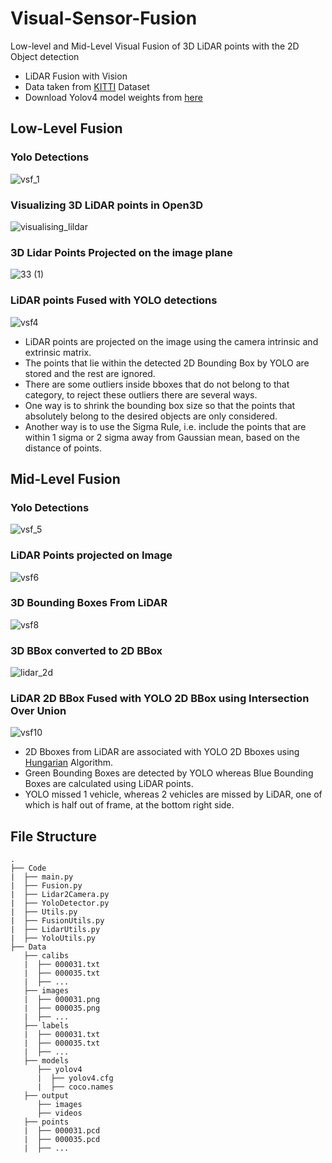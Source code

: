 # Visual-Sensor-Fusion
Low-level and Mid-Level Visual Fusion of 3D LiDAR points with the 2D Object detection


* LiDAR Fusion with Vision
* Data taken from [KITTI](http://www.cvlibs.net/datasets/kitti/eval_object.php?obj_benchmark=3d) Dataset
* Download Yolov4 model weights from [here](https://github.com/AlexeyAB/darknet/releases/download/darknet_yolo_v3_optimal/yolov4.weights)

## Low-Level Fusion
### Yolo Detections
![vsf_1](https://github.com/AnoushkaBaidya/Visual-Sensor-Fusion/assets/115124698/5ad678f3-0cb4-4d05-9187-73af270d731f)


### Visualizing 3D LiDAR points in Open3D

![visualising_lildar](https://github.com/AnoushkaBaidya/Visual-Sensor-Fusion/assets/115124698/b444d058-b6f1-4811-b0bd-1ceb9b77387e)

### 3D Lidar Points Projected on the image plane
![33 (1)](https://github.com/AnoushkaBaidya/Visual-Sensor-Fusion/assets/115124698/0c174278-d194-412c-b92e-461dc39ec304)


### LiDAR points Fused with YOLO detections 
![vsf4](https://github.com/AnoushkaBaidya/Visual-Sensor-Fusion/assets/115124698/dcd53491-3943-4056-96d4-b3d7d824eeeb)




* LiDAR points are projected on the image using the camera intrinsic and extrinsic matrix.
* The points that lie within the detected 2D Bounding Box by YOLO are stored and the rest are ignored.
* There are some outliers inside bboxes that do not belong to that category, to reject these outliers there are several ways.
* One way is to shrink the bounding box size so that the points that absolutely belong to the desired objects are only considered.
* Another way is to use the Sigma Rule, i.e. include the points that are within 1 sigma or 2 sigma away from Gaussian mean, based on the distance of points.



## Mid-Level Fusion
### Yolo Detections
![vsf_5](https://github.com/AnoushkaBaidya/Visual-Sensor-Fusion/assets/115124698/72e3ce12-5f67-453c-935c-63032bc8ecad)



### LiDAR Points projected on Image
![vsf6](https://github.com/AnoushkaBaidya/Visual-Sensor-Fusion/assets/115124698/b18e0108-8403-4804-af95-84f3b580237f)


### 3D Bounding Boxes From LiDAR
![vsf8](https://github.com/AnoushkaBaidya/Visual-Sensor-Fusion/assets/115124698/d896e1ba-0437-4066-a74b-b95f0b1f7377)

### 3D BBox converted to 2D BBox

![lidar_2d](https://github.com/AnoushkaBaidya/Visual-Sensor-Fusion/assets/115124698/adba75cd-67b8-4713-87d6-b0ff56cdd1f6)


### LiDAR 2D BBox Fused with YOLO 2D BBox using Intersection Over Union

![vsf10](https://github.com/AnoushkaBaidya/Visual-Sensor-Fusion/assets/115124698/656a511f-db38-4da4-a1fc-9a1879c5b184)



* 2D Bboxes from LiDAR are associated with YOLO 2D Bboxes using [Hungarian](https://en.wikipedia.org/wiki/Hungarian_algorithm) Algorithm.
* Green Bounding Boxes are detected by YOLO whereas Blue Bounding Boxes are calculated using LiDAR points.
* YOLO missed 1 vehicle, whereas 2 vehicles are missed by LiDAR, one of which is half out of frame, at the bottom right side.

## File Structure
    .
    ├── Code
    |  ├── main.py
    |  ├── Fusion.py
    |  ├── Lidar2Camera.py
    |  ├── YoloDetector.py
    |  ├── Utils.py
    |  ├── FusionUtils.py
    |  ├── LidarUtils.py
    |  ├── YoloUtils.py
    ├── Data
       ├── calibs
       |  ├── 000031.txt
       |  ├── 000035.txt
       |  ├── ...
       ├── images
       |  ├── 000031.png
       |  ├── 000035.png 
       |  ├── ...
       ├── labels
       |  ├── 000031.txt
       |  ├── 000035.txt 
       |  ├── ...
       ├── models
          ├── yolov4
          |  ├── yolov4.cfg
          |  ├── coco.names
       ├── output
          ├── images
          ├── videos
       ├── points
       |  ├── 000031.pcd
       |  ├── 000035.pcd 
       |  ├── ...


